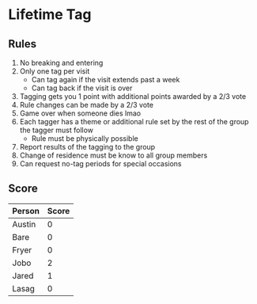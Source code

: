 # Lifetime Tag

## Rules

1. No breaking and entering
1. Only one tag per visit
    - Can tag again if the visit extends past a week
    - Can tag back if the visit is over
1. Tagging gets you 1 point with additional points awarded by a 2/3 vote
1. Rule changes can be made by a 2/3 vote
1. Game over when someone dies lmao
1. Each tagger has a theme or additional rule set by the rest of the group the tagger must follow
    - Rule must be physically possible
1. Report results of the tagging to the group
1. Change of residence must be know to all group members
1. Can request no-tag periods for special occasions

## Score

Person|Score
---|---
Austin|0
Bare|0
Fryer|0
Jobo|2
Jared|1
Lasag|0
